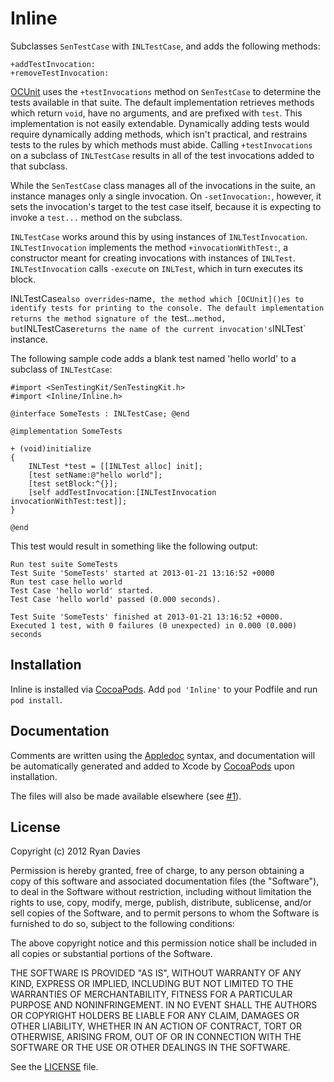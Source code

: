 Inline
======

Subclasses `SenTestCase` with `INLTestCase`, and adds the following methods:

    +addTestInvocation:
    +removeTestInvocation:

[OCUnit]() uses the `+testInvocations` method on `SenTestCase` to determine the tests available in that suite. The default implementation retrieves methods which return `void`, have no arguments, and are prefixed with `test`. This implementation is not easily extendable. Dynamically adding tests would require dynamically adding methods, which isn't practical, and restrains tests to the rules by which methods must abide. Calling `+testInvocations` on a subclass of `INLTestCase` results in all of the test invocations added to that subclass.

While the `SenTestCase` class manages all of the invocations in the suite, an instance manages only a single invocation. On `-setInvocation:`, however, it sets the invocation's target to the test case itself, because it is expecting to invoke a `test...` method on the subclass.

`INLTestCase` works around this by using instances of `INLTestInvocation`. `INLTestInvocation` implements the method `+invocationWithTest:`, a constructor meant for creating invocations with instances of `INLTest`. `INLTestInvocation` calls `-execute` on `INLTest`, which in turn executes its block.

INLTestCase` also overrides `-name`, the method which [OCUnit]()es to identify tests for printing to the console. The default implementation returns the method signature of the `test...` method, but `INLTestCase` returns the name of the current invocation's `INLTest` instance.

The following sample code adds a blank test named 'hello world' to a subclass of `INLTestCase`:

    #import <SenTestingKit/SenTestingKit.h>
    #import <Inline/Inline.h>
      
    @interface SomeTests : INLTestCase; @end
      
    @implementation SomeTests
      
    + (void)initialize
    {
        INLTest *test = [[INLTest alloc] init];
        [test setName:@"hello world"];
        [test setBlock:^{}];
        [self addTestInvocation:[INLTestInvocation invocationWithTest:test]];
    }
      
    @end

This test would result in something like the following output:

    Run test suite SomeTests
    Test Suite 'SomeTests' started at 2013-01-21 13:16:52 +0000
    Run test case hello world
    Test Case 'hello world' started.
    Test Case 'hello world' passed (0.000 seconds).
      
    Test Suite 'SomeTests' finished at 2013-01-21 13:16:52 +0000.
    Executed 1 test, with 0 failures (0 unexpected) in 0.000 (0.000) seconds

Installation
------------

Inline is installed via [CocoaPods](). Add `pod 'Inline'` to your Podfile and run `pod install`.

Documentation
-------------

Comments are written using the [Appledoc]() syntax, and documentation will be automatically generated and added to Xcode by [CocoaPods]() upon installation.

The files will also be made available elsewhere (see [#1](Inline/issues/1)).

License
-------

Copyright (c) 2012 Ryan Davies

Permission is hereby granted, free of charge, to any person obtaining a copy
of this software and associated documentation files (the "Software"), to deal
in the Software without restriction, including without limitation the rights
to use, copy, modify, merge, publish, distribute, sublicense, and/or sell
copies of the Software, and to permit persons to whom the Software is
furnished to do so, subject to the following conditions:

The above copyright notice and this permission notice shall be included in
all copies or substantial portions of the Software.

THE SOFTWARE IS PROVIDED "AS IS", WITHOUT WARRANTY OF ANY KIND, EXPRESS OR
IMPLIED, INCLUDING BUT NOT LIMITED TO THE WARRANTIES OF MERCHANTABILITY,
FITNESS FOR A PARTICULAR PURPOSE AND NONINFRINGEMENT. IN NO EVENT SHALL THE
AUTHORS OR COPYRIGHT HOLDERS BE LIABLE FOR ANY CLAIM, DAMAGES OR OTHER
LIABILITY, WHETHER IN AN ACTION OF CONTRACT, TORT OR OTHERWISE, ARISING FROM,
OUT OF OR IN CONNECTION WITH THE SOFTWARE OR THE USE OR OTHER DEALINGS IN
THE SOFTWARE.

See the [LICENSE]() file.

[OCUnit]:    http://www.sente.ch/software/ocunit/
[CocoaPods]: https://github.com/CocoaPods/CocoaPods
[Appledoc]:  http://gentlebytes.com/appledoc/
[LICENSE]:   Inline/blob/master/LICENSE
